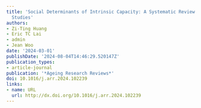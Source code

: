 ```yaml
---
title: 'Social Determinants of Intrinsic Capacity: A Systematic Review of Observational
  Studies'
authors:
- Zi-Ting Huang
- Eric TC Lai
- admin
- Jean Woo
date: '2024-03-01'
publishDate: '2024-08-04T14:46:29.520147Z'
publication_types:
- article-journal
publication: '*Ageing Research Reviews*'
doi: 10.1016/j.arr.2024.102239
links:
- name: URL
  url: http://dx.doi.org/10.1016/j.arr.2024.102239
---
```

